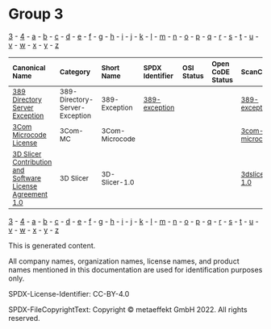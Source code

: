 # Group 3

[3](../[3]/README.md) -
[4](../[4]/README.md) -
[a](../[a]/README.md) - 
[b](../[b]/README.md) - 
[c](../[c]/README.md) - 
[d](../[d]/README.md) - 
[e](../[e]/README.md) - 
[f](../[f]/README.md) - 
[g](../[g]/README.md) - 
[h](../[h]/README.md) - 
[i](../[i]/README.md) - 
[j](../[j]/README.md) - 
[k](../[k]/README.md) - 
[l](../[l]/README.md) - 
[m](../[m]/README.md) - 
[n](../[n]/README.md) - 
[o](../[o]/README.md) - 
[p](../[p]/README.md) - 
[q](../[q]/README.md) - 
[r](../[r]/README.md) - 
[s](../[s]/README.md) - 
[t](../[t]/README.md) - 
[u](../[u]/README.md) - 
[v](../[v]/README.md) - 
[w](../[w]/README.md) - 
[x](../[x]/README.md) - 
[y](../[y]/README.md) - 
[z](../[z]/README.md)

|<sup>Canonical Name</sup>|<sup>Category</sup>|<sup>Short Name</sup>|<sup>SPDX Identifier</sup>|<sup>OSI Status</sup>|<sup>Open CoDE Status</sup>|<sup>ScanCode</sup>|<sup>Matched ScanCode</sup>|<sup>Type</sup>|
| :-- | :-- | :-- | :-- | :-- | :-- | :-- | :-- | :-- |
|<sup>[389 Directory Server Exception]([38]/389-Directory-Server-Exception.yaml)</sup>|<sup>389-Directory-Server-Exception</sup>|<sup>389-Exception</sup>|<sup>[389-exception](https://spdx.org/licenses/389-exception.html)</sup>| | |<sup>[389-exception](https://github.com/nexB/scancode-toolkit/blob/develop/src/licensedcode/data/licenses/389-exception.LICENSE)</sup>|<sup>[389-exception](https://github.com/nexB/scancode-toolkit/blob/develop/src/licensedcode/data/licenses/389-exception.LICENSE)</sup>|<sup>exception</sup>|
|<sup>[3Com Microcode License]([3c]/3Com-Microcode-License.yaml)</sup>|<sup>3Com-MC</sup>|<sup>3Com-Microcode</sup>| | | |<sup>[3com-microcode](https://github.com/nexB/scancode-toolkit/blob/develop/src/licensedcode/data/licenses/3com-microcode.LICENSE)</sup>|<sup>[3com-microcode](https://github.com/nexB/scancode-toolkit/blob/develop/src/licensedcode/data/licenses/3com-microcode.LICENSE)</sup>|<sup>terms</sup>|
|<sup>[3D Slicer Contribution and Software License Agreement 1.0]([3d]/3D-Slicer-Contribution-and-Software-License-Agreement-1.0.yaml)</sup>|<sup>3D Slicer</sup>|<sup>3D-Slicer-1.0</sup>| | | |<sup>[3dslicer-1.0](https://github.com/nexB/scancode-toolkit/blob/develop/src/licensedcode/data/licenses/3dslicer-1.0.LICENSE)</sup>|<sup>[3dslicer-1.0](https://github.com/nexB/scancode-toolkit/blob/develop/src/licensedcode/data/licenses/3dslicer-1.0.LICENSE)</sup>|<sup>terms</sup>|

[3](../[3]/README.md) -
[4](../[4]/README.md) -
[a](../[a]/README.md) - 
[b](../[b]/README.md) - 
[c](../[c]/README.md) - 
[d](../[d]/README.md) - 
[e](../[e]/README.md) - 
[f](../[f]/README.md) - 
[g](../[g]/README.md) - 
[h](../[h]/README.md) - 
[i](../[i]/README.md) - 
[j](../[j]/README.md) - 
[k](../[k]/README.md) - 
[l](../[l]/README.md) - 
[m](../[m]/README.md) - 
[n](../[n]/README.md) - 
[o](../[o]/README.md) - 
[p](../[p]/README.md) - 
[q](../[q]/README.md) - 
[r](../[r]/README.md) - 
[s](../[s]/README.md) - 
[t](../[t]/README.md) - 
[u](../[u]/README.md) - 
[v](../[v]/README.md) - 
[w](../[w]/README.md) - 
[x](../[x]/README.md) - 
[y](../[y]/README.md) - 
[z](../[z]/README.md)


This is generated content.

All company names, organization names, license names, and product names mentioned in this documentation are used for identification purposes only.

SPDX-License-Identifier: CC-BY-4.0

SPDX-FileCopyrightText: Copyright © metaeffekt GmbH 2022. All rights reserved.
